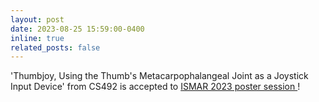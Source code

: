 ```yaml
---
layout: post
date: 2023-08-25 15:59:00-0400
inline: true
related_posts: false
---
```


'Thumbjoy, Using the Thumb's Metacarpophalangeal Joint as a Joystick Input Device' from CS492 is accepted to <a href="https://ismar23.org/">ISMAR 2023 poster session </a> ! 
